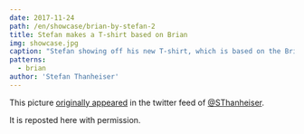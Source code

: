 ```yaml
---
date: 2017-11-24
path: /en/showcase/brian-by-stefan-2
title: Stefan makes a T-shirt based on Brian
img: showcase.jpg
caption: "Stefan showing off his new T-shirt, which is based on the Brian Body Block."
patterns:
  - brian
author: 'Stefan Thanheiser'
---
```


This picture [originally appeared](https://twitter.com/SThanheiser/status/933942463332536320) in the twitter feed of [@SThanheiser](https://twitter.com/SThanheiser).

It is reposted here with permission.